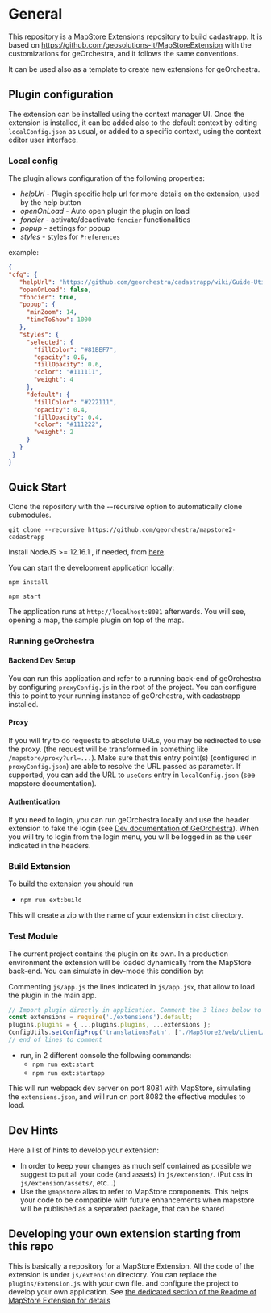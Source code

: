 # General

This repository is a [MapStore Extensions](https://mapstore.readthedocs.io/en/latest/developer-guide/extensions/) repository to build cadastrapp.
It is based on https://github.com/geosolutions-it/MapStoreExtension with the customizations for geOrchestra, and it follows the same conventions.

It can be used also as a template to create new extensions for geOrchestra.

## Plugin configuration

The extension can be installed using the context manager UI.
Once the extension is installed, it can be added also to the default context by editing `localConfig.json` as usual, or added to a specific context, using the context editor user interface.

### Local config

The plugin allows configuration of the following properties:

- *helpUrl* - Plugin specific help url for more details on the extension, used by the help button
- *openOnLoad* - Auto open plugin the plugin on load
- *foncier* - activate/deactivate `foncier` functionalities
- *popup* - settings for popup
- *styles* - styles for `Preferences`

example:

 ```json
 {
 "cfg": {
    "helpUrl": "https://github.com/georchestra/cadastrapp/wiki/Guide-Utilisateur",
    "openOnLoad": false,
    "foncier": true,
    "popup": {
      "minZoom": 14,
      "timeToShow": 1000
    },
    "styles": {
      "selected": {
        "fillColor": "#81BEF7",
        "opacity": 0.6,
        "fillOpacity": 0.6,
        "color": "#111111",
        "weight": 4
      },
      "default": {
        "fillColor": "#222111",
        "opacity": 0.4,
        "fillOpacity": 0.4,
        "color": "#111222",
        "weight": 2
      }
    }
  }
 }
 ```

## Quick Start

Clone the repository with the --recursive option to automatically clone submodules.

`git clone --recursive https://github.com/georchestra/mapstore2-cadastrapp`

Install NodeJS >= 12.16.1 , if needed, from [here](https://nodejs.org/en/download/releases/).

You can start the development application locally:

`npm install`

`npm start`

The application runs at `http://localhost:8081` afterwards. You will see, opening a map, the sample plugin on top of the map.

### Running geOrchestra

#### Backend Dev Setup

You can run this application and refer to a running back-end of geOrchestra by configuring `proxyConfig.js` in the root of the project.
You can configure this to point to your running instance of geOrchestra, with cadastrapp installed.

#### Proxy

If you will try to do requests to absolute URLs, you may be redirected to use the proxy. (the request will be transformed in something like `/mapstore/proxy?url=...`).
Make sure that this entry point(s) (configured in `proxyConfig.json`) are able to resolve the URL passed as parameter.
If supported, you can add the URL to `useCors` entry in `localConfig.json` (see mapstore documentation).

#### Authentication

If you need to login, you can run geOrchestra locally and use the header extension to fake the login (see [Dev documentation of GeOrchestra](https://docs.georchestra.geo-solutions.it/en/latest/developer/index.html#mocking-security)). When you will try to login from the login menu, you will be logged in as the user indicated in the headers.

### Build Extension

To build the extension you should run

- `npm run ext:build`

This will create a zip with the name of your extension in `dist` directory.

### Test Module

The current project contains the plugin on its own. In a production environment the extension will be loaded dynamically from the MapStore back-end.
You can simulate in dev-mode this condition by:

Commenting `js/app.js` the lines indicated in `js/app.jsx`, that allow to load the plugin in the main app.

```javascript
// Import plugin directly in application. Comment the 3 lines below to test the extension live.
const extensions = require('./extensions').default;
plugins.plugins = { ...plugins.plugins, ...extensions };
ConfigUtils.setConfigProp('translationsPath', ['./MapStore2/web/client/translations', './assets/translations']);
// end of lines to comment
```

- run, in 2 different console the following commands:
  - `npm run ext:start`
  - `npm run ext:startapp`

This will run webpack dev server on port 8081 with MapStore, simulating the `extensions.json`, and will run on port 8082 the effective modules to load.

## Dev Hints

Here a list of hints to develop your extension:

- In order to keep your changes as much self contained as possible we suggest to put all your code (and assets) in `js/extension/`. (Put css in `js/extension/assets/`, etc...)
- Use the `@mapstore` alias to refer to MapStore components. This helps your code to be compatible with future enhancements when mapstore will be published as a separated package, that can be shared

## Developing your own extension starting from this repo

This is basically a repository for a MapStore Extension. All the code of the extension is under `js/extension` directory. You can replace the `plugins/Extension.js` with your own file. and configure the project to develop your own application.
See [the dedicated section of the Readme of MapStore Extension for details](https://github.com/geosolutions-it/MapStoreExtension/blob/master/README.md#start-creating-your-own-extension)
